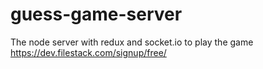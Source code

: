 # guess-game-server
The node server with redux and socket.io to play the game
https://dev.filestack.com/signup/free/

